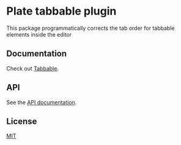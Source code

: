 # Plate tabbable plugin

This package programmatically corrects the tab order for tabbable elements inside the editor

## Documentation

Check out
[Tabbable](https://platejs.org/docs/tabbable).

## API

See the [API documentation](https://plate-api.udecode.io/globals.html). 

## License

[MIT](../../LICENSE)
